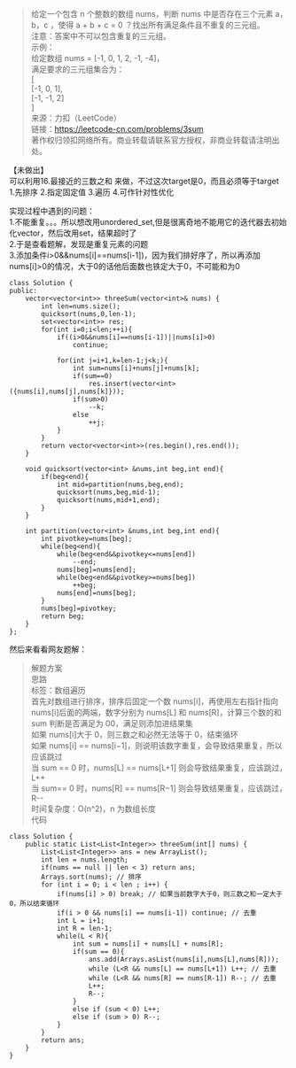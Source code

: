 > 给定一个包含 n 个整数的数组 nums，判断 nums 中是否存在三个元素 a，b，c ，使得 a + b + c = 0 ？找出所有满足条件且不重复的三元组。     
注意：答案中不可以包含重复的三元组。     
示例：      
给定数组 nums = [-1, 0, 1, 2, -1, -4]，      
满足要求的三元组集合为：      
[     
  [-1, 0, 1],     
  [-1, -1, 2]    
]        
来源：力扣（LeetCode）       
链接：https://leetcode-cn.com/problems/3sum     
著作权归领扣网络所有。商业转载请联系官方授权，非商业转载请注明出处。       
      
【未做出】       
可以利用16.最接近的三数之和 来做，不过这次target是0，而且必须等于target        
1.先排序 2.指定固定值 3.遍历 4.可作针对性优化       
       
实现过程中遇到的问题：        
1.不能重复。。。所以想改用unordered_set,但是很离奇地不能用它的迭代器去初始化vector，然后改用set，结果超时了        
2.于是查看题解，发现是重复元素的问题        
3.添加条件i>0&&nums[i]==nums[i-1])，因为我们排好序了，所以再添加nums[i]>0的情况，大于0的话他后面数也铁定大于0，不可能和为0    

```
class Solution {
public:
    vector<vector<int>> threeSum(vector<int>& nums) {
        int len=nums.size();
        quicksort(nums,0,len-1);
        set<vector<int>> res;
        for(int i=0;i<len;++i){
            if((i>0&&nums[i]==nums[i-1])||nums[i]>0)
                continue;
            
            for(int j=i+1,k=len-1;j<k;){
                int sum=nums[i]+nums[j]+nums[k];
                if(sum==0)
                    res.insert(vector<int>({nums[i],nums[j],nums[k]}));   
                if(sum>0)
                    --k;
                else
                    ++j;
            }
        }
        return vector<vector<int>>(res.begin(),res.end());      
    }
    
    void quicksort(vector<int> &nums,int beg,int end){
        if(beg<end){
            int mid=partition(nums,beg,end);
            quicksort(nums,beg,mid-1);
            quicksort(nums,mid+1,end);
        }
    }
    
    int partition(vector<int> &nums,int beg,int end){
        int pivotkey=nums[beg];
        while(beg<end){
            while(beg<end&&pivotkey<=nums[end])
                --end;
            nums[beg]=nums[end];
            while(beg<end&&pivotkey>=nums[beg])
                ++beg;
            nums[end]=nums[beg];
        }
        nums[beg]=pivotkey;
        return beg;
    }
};
```

然后来看看网友题解：      
> 解题方案        
思路       
标签：数组遍历          
首先对数组进行排序，排序后固定一个数 nums[i]，再使用左右指针指向 nums[i]后面的两端，数字分别为 nums[L] 和 nums[R]，计算三个数的和sum 判断是否满足为 00，满足则添加进结果集  
如果 nums[i]大于 0，则三数之和必然无法等于 0，结束循环      
如果 nums[i] == nums[i−1]，则说明该数字重复，会导致结果重复，所以应该跳过       
当 sum == 0 时，nums[L] == nums[L+1] 则会导致结果重复，应该跳过，L++      
当 sum== 0 时，nums[R] == nums[R−1] 则会导致结果重复，应该跳过，R--         
时间复杂度：O(n^2)，n 为数组长度       
代码      
```
class Solution {
    public static List<List<Integer>> threeSum(int[] nums) {
        List<List<Integer>> ans = new ArrayList();
        int len = nums.length;
        if(nums == null || len < 3) return ans;
        Arrays.sort(nums); // 排序
        for (int i = 0; i < len ; i++) {
            if(nums[i] > 0) break; // 如果当前数字大于0，则三数之和一定大于0，所以结束循环
            if(i > 0 && nums[i] == nums[i-1]) continue; // 去重
            int L = i+1;
            int R = len-1;
            while(L < R){
                int sum = nums[i] + nums[L] + nums[R];
                if(sum == 0){
                    ans.add(Arrays.asList(nums[i],nums[L],nums[R]));
                    while (L<R && nums[L] == nums[L+1]) L++; // 去重
                    while (L<R && nums[R] == nums[R-1]) R--; // 去重
                    L++;
                    R--;
                }
                else if (sum < 0) L++;
                else if (sum > 0) R--;
            }
        }        
        return ans;
    }
}
```
